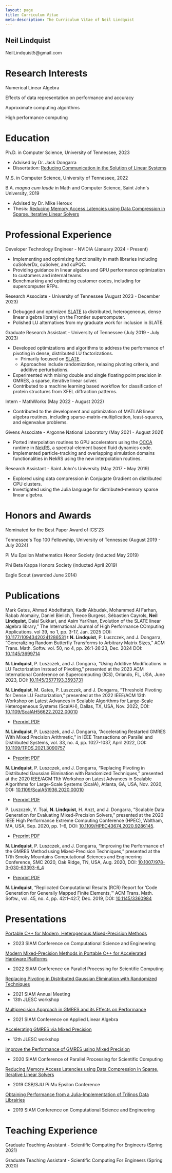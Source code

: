 ```yaml
---
layout: page
title: Curriculum Vitae
meta-description: The Curriculum Vitae of Neil Lindquist
---
```


<h2 class="visible-print-block">
  Neil Lindquist
</h2>

<p class="visible-print-block">
  NeilLindquist5@gmail.com
</p>

# Research Interests
Numerical Linear Algebra

Effects of data representation on performance and accuracy

Approximate computing algorithms

High performance computing


# Education

Ph.D. in Computer Science, University of Tennessee, 2023
* Advised by Dr. Jack Dongarra
* Dissertation: [Reducing Communication in the Solution of Linear Systems](/files/2023-07-18-Lindquist-Dissertation.pdf)

M.S. in Computer Science, University of Tennessee, 2022

B.A. *magna cum laude* in Math and Computer Science, Saint John's University, 2019

* Advised by Dr. Mike Heroux
* Thesis: [Reducing Memory Access Latencies using Data Compression in Sparse, Iterative Linear Solvers](https://github.com/neil-lindquist/Undergrad-Thesis/blob/master/thesis.pdf)


# Professional Experience

Developer Technology Engineer - NVIDIA (January 2024 - Present)
* Implementing and optimizing functionality in math libraries including cuSolverDx, cuSolver, and cuPQC.
* Providing guidance in linear algebra and GPU performance optimization to customers and internal teams.
* Benchmarking and optimizing customer codes, including for supercomputer RFPs.

Research Associate - University of Tennessee (August 2023 - December 2023)
 * Debugged and optimized [SLATE](http://icl.utk.edu/slate/) (a distributed, heterogeneous, dense linear algebra library) on the Frontier supercomputer.
 * Polished LU alternatives from my graduate work for inclusion in SLATE.

Graduate Research Assistant - University of Tennessee (July 2019 - July 2023)
 * Developed optimizations and algorithms to address the performance of pivoting in dense, distributed LU factorizations.
   * Primarily focused on [SLATE](http://icl.utk.edu/slate/).
   * Approaches include randomization, relaxing pivoting criteria, and additive perturbations.
 * Experimented with mixing double and single floating point precision in GMRES, a sparse, iterative linear solver.
 * Contributed to a machine learning based workflow for classification of protein structures from XFEL diffraction patterns.

Intern - MathWorks (May 2022 - August 2022)
 * Contributed to the development and optimization of MATLAB linear algebra routines, including sparse-matrix-multiplication, least-squares, and eigenvalue problems.

Givens Associate - Argonne National Laboratory (May 2021 - August 2021)
 * Ported interpolation routines to GPU accelerators using the [OCCA](https://libocca.org) runtime in [NekRS](https://github.com/Nek5000/nekRS), a spectral-element based fluid dynamics code.
 * Implemented particle-tracking and overlapping simulation domains functionalities in NekRS using the new interpolation routines.

Research Assistant - Saint John's University (May 2017 - May 2019)
 * Explored using data compression in Conjugate Gradient on distributed CPU clusters.
 * Investigated using the Julia language for distributed-memory sparse linear algebra.


# Honors and Awards

Nominated for the Best Paper Award of ICS'23

Tennessee's Top 100 Fellowship, University of Tennessee (August 2019 - July 2024)

Pi Mu Epsilon Mathematics Honor Society (inducted May 2019)

Phi Beta Kappa Honors Society (inducted April 2019)

Eagle Scout (awarded June 2014)

# Publications

Mark Gates, Ahmad Abdelfattah, Kadir Akbudak, Mohammed Al Farhan, Rabab Alomairy, Daniel Bielich, Treece Burgess, Sébastien Cayrols, **Neil Lindquist**, Dalal Sukkari, and Asim YarKhan, Evolution of the SLATE linear algebra library,” The International Journal of High Performance COmputing Applications. vol 39, no 1, pp. 3-17, Jan. 2025 DOI: [10.1177/10943420241286531](https://doi.org/10.1177/10943420241286531)
t
**N. Lindquist**, P. Luszczek, and J. Dongarra, “Generalizing Random Butterfly Transforms to Arbitrary Matrix Sizes,” ACM Trans. Math. Softw. vol. 50, no 4, pp. 26:1-26:23, Dec. 2024 DOI: <a href="https://dl.acm.org/doi/10.1145/3699714?cid=99659486680" referrerpolicy="no-referrer-when-downgrade">10.1145/3699714</a>

**N. Lindquist**, P. Luszczek, and J. Dongarra, “Using Additive Modifications in LU Factorization Instead of Pivoting,” presented at the 2023 ACM International Conference on Supercomputing (ICS), Orlando, FL, USA, June 2023, DOI: <a href="https://dl.acm.org/doi/10.1145/3577193.3593731?cid=99659486680" referrerpolicy="no-referrer-when-downgrade">10.1145/3577193.3593731</a>

**N. Lindquist**, M. Gates, P. Luszczek, and J. Dongarra, “Threshold Pivoting for Dense LU Factorization,” presented at the 2022 IEEE/ACM 13th Workshop on Latest Advances in Scalable Algorithms for Large-Scale Heterogeneous Systems (ScalAH), Dallas, TX, USA, Nov. 2022, DOI: [10.1109/ScalAH56622.2022.00010](https://doi.org/10.1109/ScalAH56622.2022.00010)
* [Preprint PDF](https://icl.utk.edu/files/publications/9998/icl-utk-1572-9998.pdf)

**N. Lindquist**, P. Luszczek, and J. Dongarra, “Accelerating Restarted GMRES With Mixed Precision Arithmetic,” in IEEE Transactions on Parallel and Distributed Systems, vol. 33, no. 4, pp. 1027-1037, April 2022, DOI: [10.1109/TPDS.2021.3090757](https://doi.org/10.1109/TPDS.2021.3090757)
* [Preprint PDF](https://www.icl.utk.edu/files/publications/2021/icl-utk-1547-2021.pdf)

**N. Lindquist**, P. Luszczek, and J. Dongarra, “Replacing Pivoting in Distributed Gaussian Elimination with Randomized Techniques,” presented at the 2020 IEEE/ACM 11th Workshop on Latest Advances in Scalable Algorithms for Large-Scale Systems (ScalA), Atlanta, GA, USA, Nov. 2020, DOI: [10.1109/ScalA51936.2020.00010](https://doi.org/10.1109/ScalA51936.2020.00010)
* [Preprint PDF](https://www.icl.utk.edu/files/publications/2020/icl-utk-1440-2020.pdf)

P. Luszczek, Y. Tsai, **N. Lindquist**, H. Anzt, and J. Dongarra, “Scalable Data Generation for Evaluating Mixed-Precision Solvers,” presented at the 2020 IEEE High Performance Extreme Computing Conference (HPEC), Waltham, MA, USA, Sep. 2020, pp. 1–6, DOI: [10.1109/HPEC43674.2020.9286145](https://doi.org/10.1109/HPEC43674.2020.9286145).
* [Preprint PDF](https://www.icl.utk.edu/files/publications/2020/icl-utk-1484-2020.pdf)

**N. Lindquist**, P. Luszczek, and J. Dongarra, “Improving the Performance of the GMRES Method using Mixed-Precision Techniques,” presented at the 17th Smoky Mountains Computational Sciences and Engineering Conference, SMC 2020, Oak Ridge, TN, USA, Aug. 2020, DOI: [10.1007/978-3-030-63393-6_4](https://doi.org/10.1007/978-3-030-63393-6_4)
* [Preprint PDF](https://www.icl.utk.edu/files/publications/2020/icl-utk-1419-2020.pdf)

**N. Lindquist**, “Replicated Computational Results (RCR) Report for ‘Code Generation for Generally Mapped Finite Elements,’” ACM Trans. Math. Softw., vol. 45, no. 4, pp. 42:1–42:7, Dec. 2019, DOI: <a href="https://dl.acm.org/doi/10.1145/3360984?cid=99659486680" referrerpolicy="no-referrer-when-downgrade">10.1145/3360984</a>

# Presentations

[Portable C++ for Modern, Heterogenous Mixed-Precision Methods](/files/2023-03-01-SIAM_CSE23-slides.pdf)
* 2023 SIAM Conference on Computational Science and Engineering

[Modern Mixed-Precision Methods in Portable C++ for Accelerated Hardware Platforms](/files/2022-02-26-SIAM_PP22-slides.pdf)
* 2022 SIAM Conference on Parallel Processing for Scientific Computing

[Replacing Pivoting in Distributed Gaussian Elimination with Randomized Techniques](/files/2021-07-23-SIAM_AN21-slides.pdf)
* 2021 SIAM Annual Meeting
* 13th JLESC workshop

[Multiprecision Approach in GMRES and its Effects on Performance](/files/2021-05-18-SIAM_LA21-slides.pdf)
* 2021 SIAM Conference on Applied Linear Algebra

[Accelerating GMRES via Mixed Precision](/files/2021-02-25-JLESC-slides.pdf)
* 12th JLESC workshop

[Improve the Performance of GMRES using Mixed Precision](/files/2020-02-13-SIAM_PP20-slides.pdf)
* 2020 SIAM Conference of Parallel Processing for Scientific Computing

[Reducing Memory Access Latencies using Data Compression in Sparse, Iterative Linear Solvers](/files/2019-04-12-PMEslides.pdf)
 * 2019 CSB/SJU Pi Mu Epsilon Conference

[Obtaining Performance from a Julia-Implementation of Trilinos Data Librairies](https://www.pathlms.com/siam/courses/10878/sections/14368/video_presentations/127457)
 * 2019 SIAM Conference on Computational Science and Engineering

# Teaching Experience

Graduate Teaching Assistant - Scientific Computing For Engineers (Spring 2021)

Graduate Teaching Assistant - Scientific Computing For Engineers (Spring 2020)
